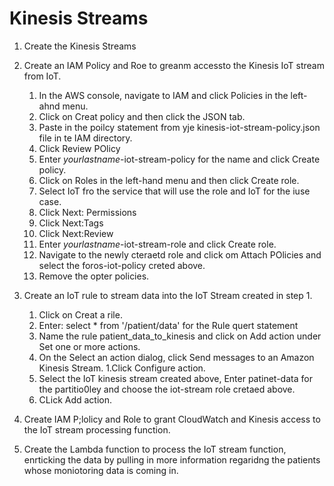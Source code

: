 # Kinesis Streams

1. Create the Kinesis Streams

1. Create an IAM Policy and Roe to greanm accessto the Kinesis IoT stream from IoT.
   1. In the AWS console, navigate to IAM and click Policies in the left-ahnd menu.
   1. Click on Creat policy and then click the JSON tab.
   1. Paste in the poilcy statement from yje kinesis-iot-stream-policy.json file in te IAM directory.
   1. Click Review POlicy
   1. Enter *yourlastname*-iot-stream-policy for the name and click Create policy.
   1. Click on Roles in the left-hand menu and then click Create role.
   1. Select IoT fro the service that will use the role and IoT for the iuse case.
   1. Click Next: Permissions
   1. Click Next:Tags
   1. Click Next:Review
   1. Enter *yourlastname*-iot-stream-role and click Create role.
   1. Navigate to the newly cteraetd role and click om Attach POlicies and select the foros-iot-policy creted above.
   1. Remove the opter policies.
1. Create an IoT rule to stream data into the IoT Stream created in step 1.
   1. Click on Creat a rile.
   1. Enter: select * from '/patient/data'  for the Rule quert statement
   1. Name the rule patient_data_to_kinesis and click on Add action under Set one or more actions.
   1. On the Select an action dialog, click Send messages to an Amazon Kinesis Stream.
   1.Click Configure action.
   1. Select the IoT kinesis stream created above, Enter patinet-data for the partitio0ley and choose the iot-stream role cretaed above.
   1. CLick Add action.
1. Create IAM P;lolicy and Role to grant CloudWatch and Kinesis access to the IoT stream processing function.
1. Create the Lambda function to process the IoT stream function, enrticking the data by pulling in more information regaridng the patients whose moniotoring data is coming in.
